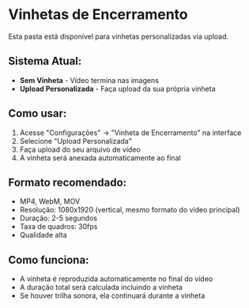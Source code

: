 # Vinhetas de Encerramento

Esta pasta está disponível para vinhetas personalizadas via upload.

## Sistema Atual:
- **Sem Vinheta** - Vídeo termina nas imagens
- **Upload Personalizada** - Faça upload da sua própria vinheta

## Como usar:
1. Acesse "Configurações" → "Vinheta de Encerramento" na interface
2. Selecione "Upload Personalizada"
3. Faça upload do seu arquivo de vídeo
4. A vinheta será anexada automaticamente ao final

## Formato recomendado:
- MP4, WebM, MOV
- Resolução: 1080x1920 (vertical, mesmo formato do vídeo principal)
- Duração: 2-5 segundos
- Taxa de quadros: 30fps
- Qualidade alta

## Como funciona:
- A vinheta é reproduzida automaticamente no final do vídeo
- A duração total será calculada incluindo a vinheta
- Se houver trilha sonora, ela continuará durante a vinheta
